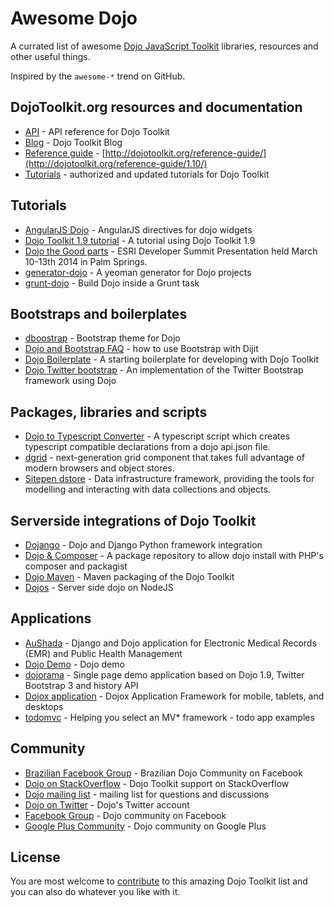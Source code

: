 # Awesome Dojo

A currated list of awesome [Dojo JavaScript Toolkit](http://dojotoolkit.org) libraries, resources and other useful things.

Inspired by the `awesome-*` trend on GitHub.


## DojoToolkit.org resources and documentation

* [API](http://dojotoolkit.org/api) - API reference for Dojo Toolkit
* [Blog](http://dojotoolkit.org/blog) - Dojo Toolkit Blog
* [Reference guide](https://github.com/dojo/docs) - [http://dojotoolkit.org/reference-guide/](http://dojotoolkit.org/reference-guide/1.10/)
* [Tutorials](http://dojotoolkit.org/documentation/) - authorized and updated tutorials for Dojo Toolkit


## Tutorials

* [AngularJS Dojo](https://github.com/adrobisch/angular-dojo) - AngularJS directives for dojo widgets
* [Dojo Toolkit 1.9 tutorial](https://github.com/cepa/dojo-tutorial) - A tutorial using Dojo Toolkit 1.9
* [Dojo the Good parts](https://github.com/DavidSpriggs/Dojo--The-Good-Parts) - ESRI Developer Summit Presentation held March 10-13th 2014 in Palm Springs.
* [generator-dojo](https://github.com/bryanforbes/generator-dojo) - A yeoman generator for Dojo projects
* [grunt-dojo](https://github.com/phated/grunt-dojo) - Build Dojo inside a Grunt task


## Bootstraps and boilerplates

* [dboostrap](https://github.com/martinpengellyphillips/dbootstrap) - Bootstrap theme for Dojo
* [Dojo and Bootstrap FAQ](http://www.sitepen.com/blog/2014/08/13/dojo-faq-how-do-i-use-bootstrap-with-dijit/) - how to use Bootstrap with Dijit
* [Dojo Boilerplate](https://github.com/csnover/dojo-boilerplate) - A starting boilerplate for developing with Dojo Toolkit
* [Dojo Twitter bootstrap](https://github.com/xsokev/Dojo-Bootstrap) - An implementation of the Twitter Bootstrap framework using Dojo


## Packages, libraries and scripts

* [Dojo to Typescript Converter](https://github.com/stopyoukid/DojoToTypescriptConverter) - A typescript script which creates typescript compatible declarations from a dojo api.json file.
* [dgrid](http://dojofoundation.org/packages/dgrid/) - next-generation grid component that takes full advantage of modern browsers and object stores.
* [Sitepen dstore](https://github.com/SitePen/dstore) - Data infrastructure framework, providing the tools for modelling and interacting with data collections and objects.

## Serverside integrations of Dojo Toolkit

* [Dojango](https://www.facebook.com/groups/288220914564119/) - Dojo and Django Python framework integration
* [Dojo & Composer](https://github.com/superdweebie/dojo) - A package repository to allow dojo install with PHP's composer and packagist
* [Dojo Maven](https://github.com/cometd/dojo-maven) - Maven packaging of the Dojo Toolkit
* [Dojos](https://github.com/supnate/dojos) - Server side dojo on NodeJS


## Applications

* [AuShada](https://github.com/dreaswar/AuShadha) - Django and Dojo application for Electronic Medical Records (EMR) and Public Health Management
* [Dojo Demo](https://github.com/rmurphey/dojo-demo) - Dojo demo
* [dojorama](https://github.com/sirprize/dojorama) - Single page demo application based on Dojo 1.9, Twitter Bootstrap 3 and history API
* [Dojox application](https://github.com/dmachi/dojox_application) - Dojox Application Framework for mobile, tablets, and desktops
* [todomvc](https://github.com/tastejs/todomvc) - Helping you select an MV\* framework - todo app examples


## Community

* [Brazilian Facebook Group](https://www.facebook.com/groups/288220914564119/) - Brazilian Dojo Community on Facebook
* [Dojo on StackOverflow](http://stackoverflow.com/questions/tagged/dojo) - Dojo Toolkit support on StackOverflow
* [Dojo mailing list](http://dojotoolkit.org/community/) - mailing list for questions and discussions
* [Dojo on Twitter](https://twitter.com/dojo) - Dojo's Twitter account
* [Facebook Group](https://www.facebook.com/groups/4375511291/) - Dojo community on Facebook
* [Google Plus Community](https://plus.google.com/communities/107837593684207188221) - Dojo community on Google Plus

## License

You are most welcome to [contribute](CONTRIBUTING.md) to this amazing Dojo Toolkit list and you can also do whatever you like with it.
